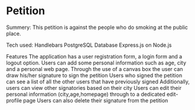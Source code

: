 # Petition
Summery:
This petition is against the people who do smoking at the public place.

Tech used:
Handlebars PostgreSQL Database Express.js on Node.js

Features
The application has a user registration form, a login form and a logout option. Users can add some personal information such as age, city and a personal web page. Through the use of a canvas box the user can draw his/her signature to sign the petition Users who signed the petition can see a list of all the other users that have previously signed Additionally, users can view other signatories based on their city Users can edit their personal information (city,age,homepage) through to a dedicated edit-profile page Users can also delete their signature from the petition
